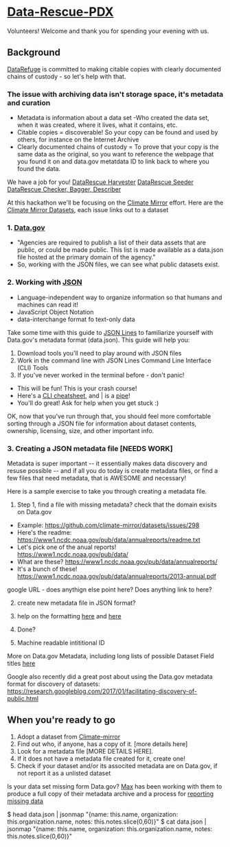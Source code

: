 # [Data-Rescue-PDX](http://calagator.org/events/1250471401)

Volunteers! Welcome and thank you for spending your evening with us.

## Background

[DataRefuge](https://www.datarefuge.org/) is committed to making citable copies with clearly documented chains of custody - so let's help with that. 

### The issue with archiving data isn't storage space, it's metadata and curation
- Metadata is information about a data set
  -Who created the data set, when it was created, where it lives, what it contains, etc.
- Citable copies = discoverable! So your copy can be found and used by others, for instance on the Internet Archive
- Clearly documented chains of custody = To prove that your copy is the same data as the original, so you want to reference the webpage that you found it on and data.gov metatdata ID to link back to where you found the data.

We have a job for you!
[DataRescue Harvester](http://www.ppehlab.org/datarescue-harvester)
[DataRescue Seeder](https://www.ppehlab.org/datarescue-seeders)
[DataRescue Checker, Bagger, Describer](http://www.ppehlab.org/datarescue-describersplus)

At this hackathon we'll be focusing on the [Climate Mirror](https://github.com/climate-mirror/how-to-help) effort.
Here are the [Climate Mirror Datasets](https://github.com/climate-mirror/datasets/issues), each issue links out to a dataset
  
### 1. [Data.gov](https://www.data.gov/about)

 - "Agencies are required to publish a list of their data assets that are public, or could be made public. This list is made available as a data.json file hosted at the primary domain of the agency."
 - So, working with the JSON files, we can see what public datasets exist.
 
### 2. Working with [JSON](http://www.json.org/)

 - Language-independent way to organize information so that humans and machines can read it!
 - JavaScript Object Notation
 - data-interchange format fo text-only data 

Take some time with this guide to [JSON Lines](https://github.com/jsonlines/guide) to familiarize yourself with Data.gov's metadata format (data.json). This guide will help you:

1. Download tools you'll need to play around with JSON files
2. Work in the command line with JSON Lines Command Line Interface (CLI) Tools 
3. If you've never worked in the terminal before - don't panic! 
  - This will be fun! This is your crash course! 
  - Here's a [CLI cheatsheet](https://github.com/daniellecrobinson/terminal-mac-cheatsheet), and | is a [pipe](https://en.wikipedia.org/wiki/Pipeline_(Unix))!
  - You'll do great! Ask for help when you get stuck :)

OK, now that you've run through that, you should feel more comfortable sorting through a JSON file for information about dataset contents, ownership, licensing, size, and other important info.

### 3. Creating a JSON metadata file [NEEDS WORK]

Metadata is super important -- it essentially makes data discovery and resuse possible -- and if all you do today is create metadata files, or find a few files that need metadata, that is AWESOME and necessary!

Here is a sample exercise to take you through creating a metadata file.

1. Step 1, find a file with missing metadata?
  check that the domain exisits on Data.gov
  - Example: https://github.com/climate-mirror/datasets/issues/298
  - Here's the readme: https://www1.ncdc.noaa.gov/pub/data/annualreports/readme.txt
  - Let's pick one of the anual reports! https://www1.ncdc.noaa.gov/pub/data/
  - What are these? https://www1.ncdc.noaa.gov/pub/data/annualreports/
  - It's a bunch of these! https://www1.ncdc.noaa.gov/pub/data/annualreports/2013-annual.pdf  
  
  google URL - does anythign else point here?
  Does anything link to here?
  
2. create new metadata file in JSON format?
  
3. help on the formatting [here](https://project-open-data.cio.gov/v1.1/metadata-resources/) and [here](https://project-open-data.cio.gov/v1.1/schema/dataset.json)
4. Done?
5. Machine readable intititional ID
  
More on Data.gov Metadata, including long lists of possible Dataset Field titles [here](https://project-open-data.cio.gov/v1.1/schema/)

Google also recently did a great post about using the Data.gov metadata format for discovery of datasets: https://research.googleblog.com/2017/01/facilitating-discovery-of-public.html



## When you're ready to go

1. Adopt a dataset from [Climate-mirror](https://github.com/climate-mirror/datasets/issues)
2. Find out who, if anyone, has a copy of it. [more details here]
3. Look for a metadata file [MORE DETAILS HERE].
4. If it does not have a metadata file created for it, create one!
5. Check if your dataset and/or its associted metadata are on Data.gov, if not report it as a unlisted dataset

Is your data set missing form Data.gov? [Max](https://github.com/maxogden) has been working with them to produce a full copy of their metadata archive and a process for [reporting missing data](https://www.data.gov/developers/archiving)


$ head data.json | jsonmap "{name: this.name, organization: this.organization.name, notes: this.notes.slice(0,60)}" 
$ cat data.json | jsonmap "{name: this.name, organization: this.organization.name, notes: this.notes.slice(0,60)}"



